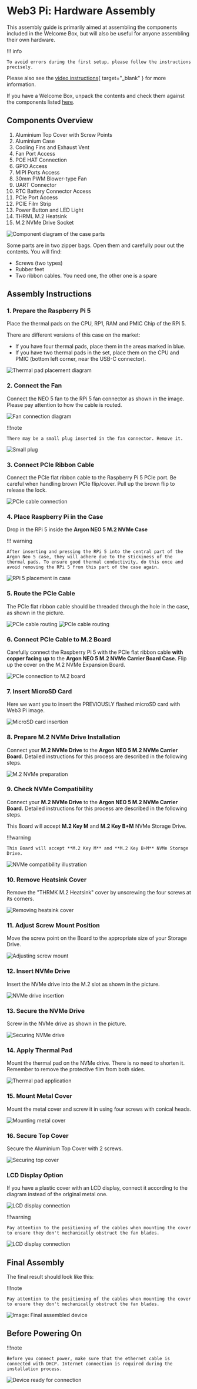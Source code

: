 # Web3 Pi: Hardware Assembly

This assembly guide is primarily aimed at assembling the components included in the Welcome Box, but will also be useful for anyone assembling their own hardware.

!!! info

    To avoid errors during the first setup, please follow the instructions precisely.

Please also see the [video instructions](https://www.youtube.com/watch?v=-3Bj0rSCskk){ target="_blank" } for more information.

If you have a Welcome Box, unpack the contents and check them against the components listed [here](../../welcome-box/index.md).

## Components Overview

1. Aluminium Top Cover with Screw Points
2. Aluminium Case
3. Cooling Fins and Exhaust Vent
4. Fan Port Access
5. POE HAT Connection
6. GPIO Access
7. MIPI Ports Access
8. 30mm PWM Blower-type Fan
9. UART Connector
10. RTC Battery Connector Access
11. PCIe Port Access
12. PCIE Film Strip
13. Power Button and LED Light
14. THRML M.2 Heatsink
15. M.2 NVMe Drive Socket

![Component diagram of the case parts](../img/assembly/parts.png)

Some parts are in two zipper bags. Open them and carefully pour out the contents. You will find:

* Screws (two types)
* Rubber feet
* Two ribbon cables. You need one, the other one is a spare

## Assembly Instructions

### 1. Prepare the Raspberry Pi 5

Place the thermal pads on the CPU, RP1, RAM and PMIC Chip of the RPi 5.

There are different versions of this case on the market:
* If you have four thermal pads, place them in the areas marked in blue.
* If you have two thermal pads in the set, place them on the CPU and PMIC (bottom left corner, near the USB-C connector).

![Thermal pad placement diagram](../img/assembly/thermal.png)

### 2. Connect the Fan

Connect the NEO 5 fan to the RPi 5 fan connector as shown in the image. Please pay attention to how the cable is routed.

![Fan connection diagram](../img/assembly/fan.png)

!!!note
    
    There may be a small plug inserted in the fan connector. Remove it.

![Small plug](../img/assembly/plug.png)

### 3. Connect PCIe Ribbon Cable

Connect the PCIe flat ribbon cable to the Raspberry Pi 5 PCIe port. Be careful when handling brown PCIe flip/cover. Pull up the brown flip to release the lock.

![PCIe cable connection](../img/assembly/pcie.png)

### 4. Place Raspberry Pi in the Case

Drop in the RPi 5 inside the **Argon NEO 5 M.2 NVMe Case**

!!! warning

    After inserting and pressing the RPi 5 into the central part of the Argon Neo 5 case, they will adhere due to the stickiness of the thermal pads. To ensure good thermal conductivity, do this once and avoid removing the RPi 5 from this part of the case again.

![RPi 5 placement in case](../img/assembly/case.png)

### 5. Route the PCIe Cable

The PCIe flat ribbon cable should be threaded through the hole in the case, as shown in the picture.

![PCIe cable routing](../img/assembly/cable1.png)
![PCIe cable routing](../img/assembly/cable2.png)

### 6. Connect PCIe Cable to M.2 Board

Carefully connect the Raspberry Pi 5 with the PCIe flat ribbon cable **with copper facing up** to the **Argon NEO 5 M.2 NVMe Carrier Board Case.** Flip up the cover on the M.2 NVMe Expansion Board.

![PCIe connection to M.2 board](../img/assembly/m2.png)

### 7. Insert MicroSD Card

Here we want you to insert the PREVIOUSLY flashed microSD card with Web3 Pi image.

![MicroSD card insertion](../img/assembly/microsd.png)

### 8. Prepare M.2 NVMe Drive Installation

Connect your **M.2 NVMe Drive** to the **Argon NEO 5 M.2 NVMe Carrier Board.** Detailed instructions for this process are described in the following steps.

![M.2 NVMe preparation](../img/assembly/board.png)

### 9. Check NVMe Compatibility

Connect your **M.2 NVMe Drive** to the **Argon NEO 5 M.2 NVMe Carrier Board.** Detailed instructions for this process are described in the following steps.

This Board will accept **M.2 Key M** and **M.2 Key B+M** NVMe Storage Drive.

!!!warning

    This Board will accept **M.2 Key M** and **M.2 Key B+M** NVMe Storage Drive.

![NVMe compatibility illustration](../img/assembly/nvme.png)

### 10. Remove Heatsink Cover

Remove the "THRMK M.2 Heatsink" cover by unscrewing the four screws at its corners.

![Removing heatsink cover](../img/assembly/heatsink1.png)

### 11. Adjust Screw Mount Position

Move the screw point on the Board to the appropriate size of your Storage Drive.

![Adjusting screw mount](../img/assembly/heatsink2.png)


### 12. Insert NVMe Drive

Insert the NVMe drive into the M.2 slot as shown in the picture.

![NVMe drive insertion](../img/assembly/nvme2.png)

### 13. Secure the NVMe Drive

Screw in the NVMe drive as shown in the picture.

![Securing NVMe drive](../img/assembly/nvme3.png)

### 14. Apply Thermal Pad

Mount the thermal pad on the NVMe drive. There is no need to shorten it. Remember to remove the protective film from both sides.

![Thermal pad application](../img/assembly/thermal2.png)

### 15. Mount Metal Cover

Mount the metal cover and screw it in using four screws with conical heads.

![Mounting metal cover](../img/assembly/cover.png)

### 16. Secure Top Cover

Secure the Aluminium Top Cover with 2 screws.

![Securing top cover](../img/assembly/aluminium.png)

### LCD Display Option

If you have a plastic cover with an LCD display, connect it according to the diagram instead of the original metal one.

![LCD display connection](../img/assembly/lcd.png)

!!!warning

    Pay attention to the positioning of the cables when mounting the cover to ensure they don't mechanically obstruct the fan blades.

![LCD display connection](../img/assembly/lcd2.png)

## Final Assembly

The final result should look like this:

!!!note

    Pay attention to the positioning of the cables when mounting the cover to ensure they don't mechanically obstruct the fan blades.

![Image: Final assembled device](../img/assembly/final0.png)

## Before Powering On

!!!note

    Before you connect power, make sure that the ethernet cable is connected with DHCP. Internet connection is required during the installation process.

![Device ready for connection](../img/assembly/final.png)